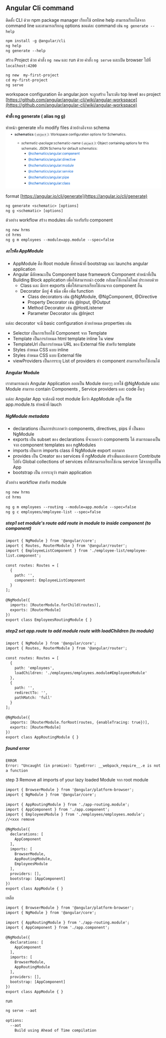 ## Angular Cli command

ติดตั้ง CLI ด้วย npm package manager เรียกใช้ online help สามารถเรียกได้จาก command line และสามารถเรียกดู options ขอแต่ละ command เช่น `ng generate --help`

```
npm install -g @angular/cli
ng help
ng generate --help
```

สร้าง Project ด้วย คำสั่ง `ng new` และ run ด้วย คำสั่ง  `ng serve`  และเปิด browser ไปที่  `localhost:4200`

```
ng new  my-first-project
cd my-first-project
ng serve
```

workspace configuration คือ angular.json จะถูกสร้าง ในระดับ top level ของ project [https://github.com/angular/angular-cli/wiki/angular-workspace](https://github.com/angular/angular-cli/wiki/angular-workspace)

#### คำสั่ง ng generate \( alias ng g\)

ทำหน้า generate หรือ modify files ด้วยอ้างอิงจาก schema ![](/assets/schema.png)

format [https://angular.io/cli/generate](https://angular.io/cli/generate)

```
ng generate <schematic> [options]
ng g <schematic> [options]
```

ต้วอย่าง  workflow สร้าง modules เพื่อ รองรับรับ component

```
ng new hrms
cd hrms
ng g m employees --module=app.module --spec=false
```

##### อะไรคือ AppModule

* AppModule คือ Root module  ที่ทำหน้าที่ bootstrap และ launchs angular application
* Angular  มีลักษณะเป็น Component base framework   Component ทำหน้าที่เป็น Building Block application เพื่อให้สามารถนำ code กลับมาใช้งานได้ใหม่ ประกอบด้วย
  * Class และ มีการ exports เพื่อให้สามารถเรียกใช้งานจาก component อื่น
  * Decorator มีอยู่ 4 ชนิด เพื่อ เพิ่ม function
    * Class decorators  เช่น @NgModule, @NgComponent,  @Directive
    * Property Decorator เช่น @Input, @Output
    * Method Decorator เช่น @HostListener
    * Parameter Decorator เช่น @Inject

แต่ละ decorator จะมี basic configuration ด้วยกำหนด  properties เช่น

* Selector เป็นการเรียกใช้ Component จาก Template
* Template เป็นการกำหนด html template inline ใน view
* TemplateUrl  เป็นการกำหนด URL ของ External file สำหรับ template
* Styles กำหนด CSS แบบ inline 
* Styles กำหนด CSS แบบ External file
* viewProviders  เป็นการระบุ List of providers ทำ component สามารถเรียกใช้งานได้

#### Angular Module

เราสามารถแบ่ง Angular Application ออกเป็น Module ย่อยๆๆ การใช้ @NgModule  แต่ละ Module สามารถ contain Components , Service providers และ code อื่นๆ

แต่ละ Angular App จะต้องมี root module ชื่อว่า AppModule อยู่ใน file app.module.ts  ทำหน้าที่ lauch

##### NgModule metadata

* declarations เป็นการประกาศว่า components, directives, pips ที่ เป็นของ NgModule
* exports เป็น subset ของ declarations ที่จะบอกว่า components ได้ สามารถมองเป็นจาก component templates ของ ngModules
* imports เป็นการ imports class  ที่ NgModule  export ออกมาก
* provides เป็น Creator ของ services ที่ ngModule สร้างขึ้นและต้องการ Contribute ไปยัง Global collections of services ทำให้สามารถเรียกใช้งาน service  ได้จากทุกที่ใน App
* bootstrap เป็น การระบุว่า main application

ตัวอย่าง workflow สำหรับ module

```
ng new hrms
cd hrms

ng g m employees --routing --module=app.module --spec=false
ng g c employees/employee-list --spec=false
```

##### step1  set module's route  add route in module to inside component \(to component\)

```
import { NgModule } from '@angular/core';
import { Routes, RouterModule } from '@angular/router';
import { EmployeeListComponent } from './employee-list/employee-list.component';

const routes: Routes = [
  {
    path: '',
    component: EmployeeListComponent
  }
];

@NgModule({
  imports: [RouterModule.forChild(routes)],
  exports: [RouterModule]
})
export class EmployeesRoutingModule { }
```

##### step2 set  app.route to add  module route with loadChildren \(to module\)

```
import { NgModule } from '@angular/core';
import { Routes, RouterModule } from '@angular/router';

const routes: Routes = [
  {
    path: 'employees',
    loadChildren: './employees/employees.module#EmployeesModule'
  },
  {
    path: '',
    redirectTo: '',
    pathMatch: 'full'
  }
];

@NgModule({
  imports: [RouterModule.forRoot(routes, {enableTracing: true})],
  exports: [RouterModule]
})
export class AppRoutingModule { }
```

##### found error

```
ERROR
Error: "Uncaught (in promise): TypeError: __webpack_require__.e is not a function
```

step 3 Remove all imports of your lazy loaded Module จาก root module

```
import { BrowserModule } from '@angular/platform-browser';
import { NgModule } from '@angular/core';

import { AppRoutingModule } from './app-routing.module';
import { AppComponent } from './app.component';
import { EmployeesModule } from './employees/employees.module';  //<xxx remove

@NgModule({
  declarations: [
    AppComponent
  ],
  imports: [
    BrowserModule,
    AppRoutingModule,
    EmployeesModule
  ],
  providers: [],
  bootstrap: [AppComponent]
})
export class AppModule { }
```

เหลือ

```
import { BrowserModule } from '@angular/platform-browser';
import { NgModule } from '@angular/core';

import { AppRoutingModule } from './app-routing.module';
import { AppComponent } from './app.component';

@NgModule({
  declarations: [
    AppComponent
  ],
  imports: [
    BrowserModule,
    AppRoutingModule
  ],
  providers: [],
  bootstrap: [AppComponent]
})
export class AppModule { }
```

run

```
ng serve --aot

options:
  --aot
    Build using Ahead of Time compilation
```



